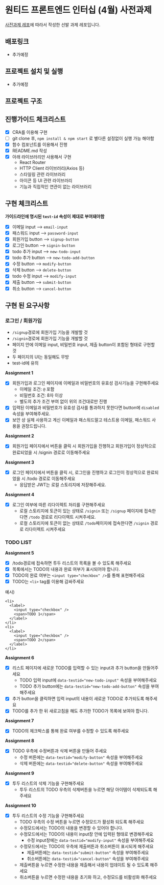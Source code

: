 # 원티드 프론트엔드 인터십 (4월) 사전과제

 [사전과제 레포](https://github.com/walking-sunset/selection-task)에 따라서 작성한 선발 과제 레포입니다.

## 배포링크

  - 추가예정

## 프로젝트 설치 및 실행

  - 추가예정

## 프로젝트 구조

## 진행가이드 체크리스트

- [x] CRA를 이용해 구현
- [ ] git clone 후, `npm install & npm start` 로 별다른 설정없이 실행 가능 해야함
- [x] 함수 컴포넌트를 이용해서 진행
- [x] README.md 작성
- [x] 아래 라이브러리만 사용해서 구현
  - React Router
  - HTTP Client 라이브러리(Axios 등)
  - 스타일링 관련 라이브러리
  - 아이콘 등 UI 관련 라이브러리
  - 기능과 직접적인 연관이 없는 라이브러리

## 구현 체크리스트

**가이드라인에 명시된 `test-id` 속성이 제대로 부여돼야함**

- [x] 이메일 input --> `email-input`
- [x] 패스워드 input  --> `password-input`
- [x] 회원가입 button  --> `signup-button`
- [x] 로그인 button  --> `signin-button`
- [x] todo 추가 input  --> `new-todo-input`
- [x] todo 추가 button  --> `new-todo-add-button`
- [x] 수정 button  --> `modify-button`
- [x] 삭제 button  --> `delete-button`
- [x] todo 수정 input  --> `modify-input`
- [x] 제출 button  --> `submit-button`
- [x] 취소 button  --> `cancel-button`

## 구현 된 요구사항
### 로그인 / 회원가입

- `/signup`경로에 회원가입 기능을 개발할 것
- `/signin`경로에 회원가입 기능을 개발할 것
- 페이지 안에 이메일 input, 비밀번호 input, 제출 button이 포함된 형태로 구현할 것
- 두 페이지의 UI는 동일해도 무방
- test-id에 유의

**Assignment 1**

- [x] 회원가입과 로그인 페이지에 이메일과 비밀번호의 유효성 검사기능을 구현해주세요
  - 이메일 조건: `@` 포함
  - 비밀번호 조건: 8자 이상
  - 별도의 추가 조건 부여 없이 위의 조건대로만 진행
- [x] 입력된 이메일과 비밀번호가 유효성 검사를 통과하지 못한다면 button에 `disabled` 속성을 부여해주세요.
- [x] 보안 상 실제 사용하고 계신 이메일과 패스워드말고 테스트용 이메일, 패스워드 사용을 권장드립니다.

**Assignment 2**

- [x] 회원가입 페이지에서 버튼을 클릭 시 회원가입을 진행하고 회원가입이 정상적으로 완료되었을 시 /signin 경로로 이동해주세요

**Assignment 3**

- [x] 로그인 페이지에서 버튼을 클릭 시, 로그인을 진행하고 로그인이 정상적으로 완료되었을 시 /todo 경로로 이동해주세요
  - 응답받은 JWT는 로컬 스토리지에 저장해주세요.

**Assignment 4**

- [x] 로그인 여부에 따른 리다이렉트 처리를 구현해주세요
  - 로컬 스토리지에 토큰이 있는 상태로 `/signin` 또는 `/signup` 페이지에 접속한다면 `/todo` 경로로 리다이렉트 시켜주세요.
  - 로컬 스토리지에 토큰이 없는 상태로 `/todo`페이지에 접속한다면 `/signin` 경로로 리다이렉트 시켜주세요

### TODO LIST

**Assignment 5**
- [x] /todo경로에 접속하면 투두 리스트의 목록을 볼 수 있도록 해주세요
- [x] 목록에서는 TODO의 내용과 완료 여부가 표시되어야 합니다.
- [x] TODO의 완료 여부는 `<input type="checkbox" />`를 통해 표현해주세요
- [x] TODO는 `<li>` tag를 이용해 감싸주세요

예시)

```
<li>
  <label>
    <input type="checkbox" />
    <span>TODO 1</span>
  </label>
</li>
<li>
  <label>
    <input type="checkbox" />
    <span>TODO 2</span>
  </label>
</li>
```

**Assignment 6**

- [x] 리스트 페이지에 새로운 TODO를 입력할 수 있는 input과 추가 button을 만들어주세요
  - TODO 입력 input에 `data-testid="new-todo-input"` 속성을 부여해주세요
  - TODO 추가 button에는 `data-testid="new-todo-add-button"` 속성을 부여해주세요
- [x] 추가 button을 클릭하면 입력 input의 내용이 새로운 TODO로 추가되도록 해주세요
- [x] TODO를 추가 한 뒤 새로고침을 해도 추가한 TODO가 목록에 보여야 합니다.  

**Assignment 7**

- [x] TODO의 체크박스를 통해 완료 여부를 수정할 수 있도록 해주세요

**Assignment 8**

- [x] TODO 우측에 수정버튼과 삭제 버튼을 만들어 주세요
  - 수정 버튼에는 `data-testid="modify-button"` 속성을 부여해주세요
  - 삭제 버튼에는 `data-testid="delete-button"` 속성을 부여해주세요

**Assignment 9**

- [x] 투두 리스트의 삭제 기능을 구현해주세요
  - 투두 리스트의 TODO 우측의 삭제버튼을 누르면 해당 아이템이 삭제되도록 해주세요

**Assignment 10**

- [x] 투두 리스트의 수정 기능을 구현해주세요
  - TODO 우측의 수정 버튼을 누르면 수정모드가 활성화 되도록 해주세요
  - 수정모드에서는 TODO의 내용을 변경할 수 있어야 합니다.
  - 수정모드에서는 TODO의 내용이 input창 안에 입력된 형태로 변경해주세요
    - 수정 input창에는 `data-testid="modify-input"` 속성을 부여해주세요
  - 수정모드에서는 TODO의 우측에 제출버튼과 취소버튼이 표시되게 해주세요
    - 제출버튼에는 `data-testid="submit-button"` 속성을 부여해주세요
    - 취소버튼에는 `data-testid="cancel-button"` 속성을 부여해주세요
  - 제출버튼을 누르면 수정한 내용을 제출해서 내용이 업데이트 될 수 있도록 해주세요
  - 취소버튼을 누르면 수정한 내용을 초기화 하고, 수정모드를 비활성화 해주세요
